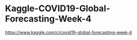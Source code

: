 # Kaggle-COVID19-Global-Forecasting-Week-4
https://www.kaggle.com/c/covid19-global-forecasting-week-4
